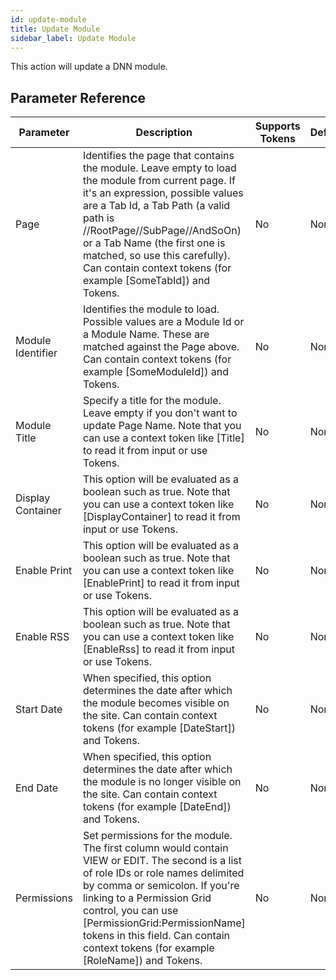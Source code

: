 ```yaml
---
id: update-module
title: Update Module
sidebar_label: Update Module
---
```



This action will update a DNN module.

## Parameter Reference
| Parameter | Description | Supports Tokens | Default |
| -- | -- | -- | -- |
| Page | Identifies the page that contains the module. Leave empty to load the module from current page. If it's an expression, possible values are a Tab Id, a Tab Path (a valid path is //RootPage//SubPage//AndSoOn) or a Tab Name (the first one is matched, so use this carefully). Can contain context tokens (for example [SomeTabId]) and Tokens. | No | None |
| Module Identifier | Identifies the module to load. Possible values are a Module Id or a Module Name. These are matched against the Page above. Can contain context tokens (for example [SomeModuleId]) and Tokens. | No | None |
| Module Title | Specify a title for the module. Leave empty if you don't want to update Page Name. Note that you can use a context token like [Title] to read it from input or use Tokens. | No | None |
| Display Container | This option will be evaluated as a boolean such as true. Note that you can use a context token like [DisplayContainer] to read it from input or use Tokens. | No | None |
| Enable Print | This option will be evaluated as a boolean such as true. Note that you can use a context token like [EnablePrint] to read it from input or use Tokens. | No | None |
| Enable RSS | This option will be evaluated as a boolean such as true. Note that you can use a context token like [EnableRss] to read it from input or use Tokens. | No | None |
| Start Date | When specified, this option determines the date after which the module becomes visible on the site. Can contain context tokens (for example [DateStart]) and Tokens. | No | None |
| End Date | When specified, this option determines the date after which the module is no longer visible on the site. Can contain context tokens (for example [DateEnd]) and Tokens. | No | None |
| Permissions | Set permissions for the module. The first column would contain VIEW or EDIT. The second is a list of role IDs or role names delimited by comma or semicolon. If you're linking to a Permission Grid control, you can use [PermissionGrid:PermissionName] tokens in this field. Can contain context tokens (for example [RoleName]) and Tokens. | No | None |
